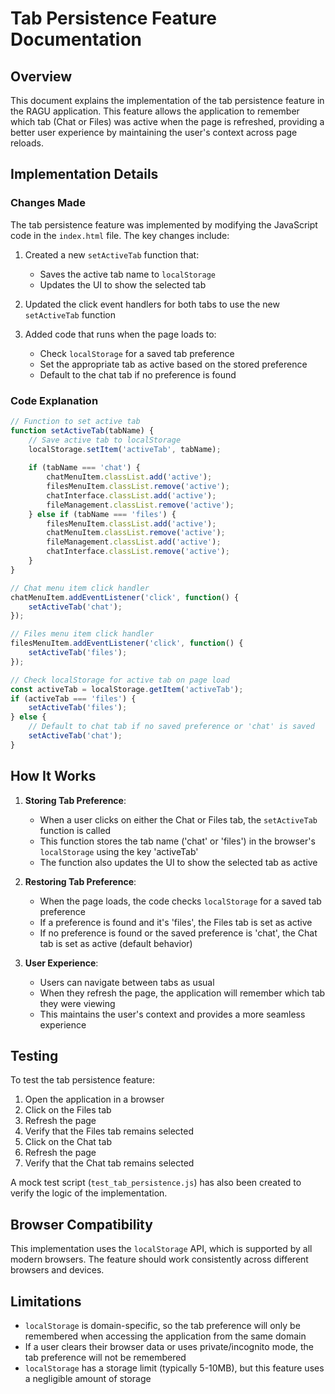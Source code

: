# Tab Persistence Feature Documentation

## Overview

This document explains the implementation of the tab persistence feature in the RAGU application. This feature allows the application to remember which tab (Chat or Files) was active when the page is refreshed, providing a better user experience by maintaining the user's context across page reloads.

## Implementation Details

### Changes Made

The tab persistence feature was implemented by modifying the JavaScript code in the `index.html` file. The key changes include:

1. Created a new `setActiveTab` function that:
   - Saves the active tab name to `localStorage`
   - Updates the UI to show the selected tab

2. Updated the click event handlers for both tabs to use the new `setActiveTab` function

3. Added code that runs when the page loads to:
   - Check `localStorage` for a saved tab preference
   - Set the appropriate tab as active based on the stored preference
   - Default to the chat tab if no preference is found

### Code Explanation

```javascript
// Function to set active tab
function setActiveTab(tabName) {
    // Save active tab to localStorage
    localStorage.setItem('activeTab', tabName);
    
    if (tabName === 'chat') {
        chatMenuItem.classList.add('active');
        filesMenuItem.classList.remove('active');
        chatInterface.classList.add('active');
        fileManagement.classList.remove('active');
    } else if (tabName === 'files') {
        filesMenuItem.classList.add('active');
        chatMenuItem.classList.remove('active');
        fileManagement.classList.add('active');
        chatInterface.classList.remove('active');
    }
}

// Chat menu item click handler
chatMenuItem.addEventListener('click', function() {
    setActiveTab('chat');
});

// Files menu item click handler
filesMenuItem.addEventListener('click', function() {
    setActiveTab('files');
});

// Check localStorage for active tab on page load
const activeTab = localStorage.getItem('activeTab');
if (activeTab === 'files') {
    setActiveTab('files');
} else {
    // Default to chat tab if no saved preference or 'chat' is saved
    setActiveTab('chat');
}
```

## How It Works

1. **Storing Tab Preference**:
   - When a user clicks on either the Chat or Files tab, the `setActiveTab` function is called
   - This function stores the tab name ('chat' or 'files') in the browser's `localStorage` using the key 'activeTab'
   - The function also updates the UI to show the selected tab as active

2. **Restoring Tab Preference**:
   - When the page loads, the code checks `localStorage` for a saved tab preference
   - If a preference is found and it's 'files', the Files tab is set as active
   - If no preference is found or the saved preference is 'chat', the Chat tab is set as active (default behavior)

3. **User Experience**:
   - Users can navigate between tabs as usual
   - When they refresh the page, the application will remember which tab they were viewing
   - This maintains the user's context and provides a more seamless experience

## Testing

To test the tab persistence feature:

1. Open the application in a browser
2. Click on the Files tab
3. Refresh the page
4. Verify that the Files tab remains selected
5. Click on the Chat tab
6. Refresh the page
7. Verify that the Chat tab remains selected

A mock test script (`test_tab_persistence.js`) has also been created to verify the logic of the implementation.

## Browser Compatibility

This implementation uses the `localStorage` API, which is supported by all modern browsers. The feature should work consistently across different browsers and devices.

## Limitations

- `localStorage` is domain-specific, so the tab preference will only be remembered when accessing the application from the same domain
- If a user clears their browser data or uses private/incognito mode, the tab preference will not be remembered
- `localStorage` has a storage limit (typically 5-10MB), but this feature uses a negligible amount of storage